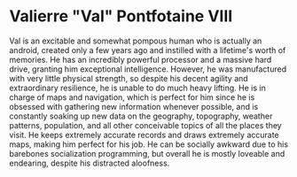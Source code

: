 # Valierre "Val" Pontfotaine VIII

 Val is an excitable and somewhat pompous human who is actually an android, created only a few years ago and instilled with a lifetime's worth of memories. He has an incredibly powerful processor and a massive hard drive, granting him exceptional intelligence. However, he was manufactured with very little physical strength, so despite his decent agility and extraordinary resilience, he is unable to do much heavy lifting. He is in charge of maps and navigation, which is perfect for him since he is obsessed with gathering new information whenever possible, and is constantly soaking up new data on the geography, topography, weather patterns, population, and all other conceivable topics of all the places they visit. He keeps extremely accurate records and draws extremely accurate maps, making him perfect for his job. He can be socially awkward due to his barebones socialization programming, but overall he is mostly loveable and endearing, despite his distracted aloofness.
